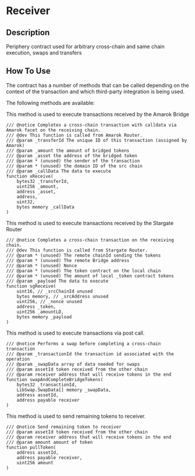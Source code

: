 # Receiver

## Description

Periphery contract used for arbitrary cross-chain and same chain execution, swaps and transfers

## How To Use

The contract has a number of methods that can be called depending on the context of the transaction
and which third-party integration is being used.

The following methods are available:

This method is used to execute transactions received by the Amarok Bridge

```solidity
/// @notice Completes a cross-chain transaction with calldata via Amarok facet on the receiving chain.
/// @dev This function is called from Amarok Router.
/// @param _transferId The unique ID of this transaction (assigned by Amarok)
/// @param _amount the amount of bridged tokens
/// @param _asset the address of the bridged token
/// @param * (unused) the sender of the transaction
/// @param * (unused) the domain ID of the src chain
/// @param _callData The data to execute
function xReceive(
    bytes32 _transferId,
    uint256 _amount,
    address _asset,
    address,
    uint32,
    bytes memory _callData
)
```

This method is used to execute transactions received by the Stargate Router

```solidity
/// @notice Completes a cross-chain transaction on the receiving chain.
/// @dev This function is called from Stargate Router.
/// @param * (unused) The remote chainId sending the tokens
/// @param * (unused) The remote Bridge address
/// @param * (unused) Nonce
/// @param * (unused) The token contract on the local chain
/// @param * (unused) The amount of local _token contract tokens
/// @param _payload The data to execute
function sgReceive(
    uint16, // _srcChainId unused
    bytes memory, // _srcAddress unused
    uint256, // _nonce unused
    address _token,
    uint256 _amountLD,
    bytes memory _payload
)
```

This method is used to execute transactions via post call.

```solidity
/// @notice Performs a swap before completing a cross-chain transaction
/// @param _transactionId the transaction id associated with the operation
/// @param _swapData array of data needed for swaps
/// @param assetId token received from the other chain
/// @param receiver address that will receive tokens in the end
function swapAndCompleteBridgeTokens(
    bytes32 _transactionId,
    LibSwap.SwapData[] memory _swapData,
    address assetId,
    address payable receiver
)
```

This method is used to send remaining tokens to receiver.

```solidity
/// @notice Send remaining token to receiver
/// @param assetId token received from the other chain
/// @param receiver address that will receive tokens in the end
/// @param amount amount of token
function pullToken(
    address assetId,
    address payable receiver,
    uint256 amount
)
```
